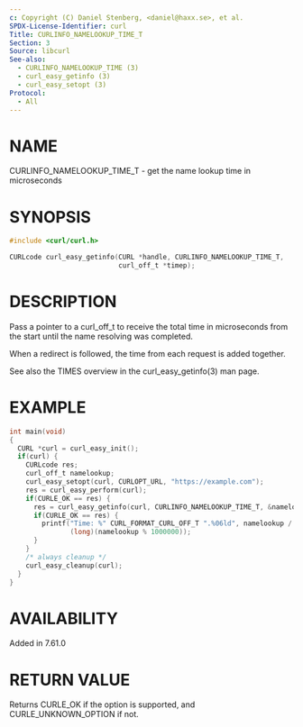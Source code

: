 ```yaml
---
c: Copyright (C) Daniel Stenberg, <daniel@haxx.se>, et al.
SPDX-License-Identifier: curl
Title: CURLINFO_NAMELOOKUP_TIME_T
Section: 3
Source: libcurl
See-also:
  - CURLINFO_NAMELOOKUP_TIME (3)
  - curl_easy_getinfo (3)
  - curl_easy_setopt (3)
Protocol:
  - All
---
```


# NAME

CURLINFO_NAMELOOKUP_TIME_T - get the name lookup time in microseconds

# SYNOPSIS

~~~c
#include <curl/curl.h>

CURLcode curl_easy_getinfo(CURL *handle, CURLINFO_NAMELOOKUP_TIME_T,
                           curl_off_t *timep);
~~~

# DESCRIPTION

Pass a pointer to a curl_off_t to receive the total time in microseconds
from the start until the name resolving was completed.

When a redirect is followed, the time from each request is added together.

See also the TIMES overview in the curl_easy_getinfo(3) man page.

# EXAMPLE

~~~c
int main(void)
{
  CURL *curl = curl_easy_init();
  if(curl) {
    CURLcode res;
    curl_off_t namelookup;
    curl_easy_setopt(curl, CURLOPT_URL, "https://example.com");
    res = curl_easy_perform(curl);
    if(CURLE_OK == res) {
      res = curl_easy_getinfo(curl, CURLINFO_NAMELOOKUP_TIME_T, &namelookup);
      if(CURLE_OK == res) {
        printf("Time: %" CURL_FORMAT_CURL_OFF_T ".%06ld", namelookup / 1000000,
               (long)(namelookup % 1000000));
      }
    }
    /* always cleanup */
    curl_easy_cleanup(curl);
  }
}
~~~

# AVAILABILITY

Added in 7.61.0

# RETURN VALUE

Returns CURLE_OK if the option is supported, and CURLE_UNKNOWN_OPTION if not.
